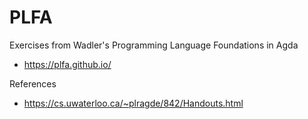 # PLFA

Exercises from Wadler's Programming Language Foundations in Agda

* https://plfa.github.io/

References

* https://cs.uwaterloo.ca/~plragde/842/Handouts.html
